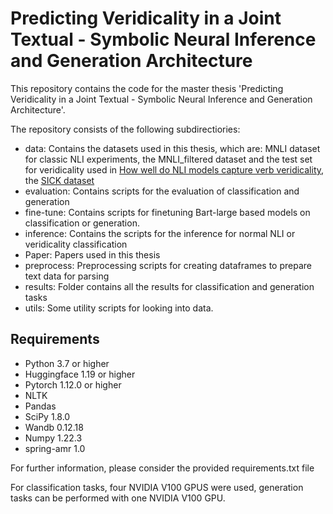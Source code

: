# Predicting Veridicality in a Joint Textual - Symbolic Neural Inference and Generation Architecture

This repository contains the code for the master thesis 'Predicting Veridicality in a Joint Textual - Symbolic Neural 
Inference and Generation Architecture'.

The repository consists of the following subdirectiories:
- data: Contains the datasets used in this thesis, which are: MNLI dataset for classic NLI experiments, the MNLI_filtered 
  dataset and the test set for veridicality used in [How well do NLI models capture verb veridicality](https://aclanthology.org/D19-1228.pdf), 
  the [SICK dataset](http://www.lrec-conf.org/proceedings/lrec2014/pdf/363_Paper.pdf)
- evaluation: Contains scripts for the evaluation of classification and generation
- fine-tune: Contains scripts for finetuning Bart-large based models on classification or generation.
- inference: Contains the scripts for the inference for normal NLI or veridicality classification
- Paper: Papers used in this thesis
- preprocess: Preprocessing scripts for creating dataframes to prepare text data for parsing
- results: Folder contains all the results for classification and generation tasks
- utils: Some utility scripts for looking into data.

## Requirements
- Python 3.7 or higher
- Huggingface 1.19 or higher
- Pytorch 1.12.0 or higher
- NLTK
- Pandas
- SciPy 1.8.0
- Wandb 0.12.18
- Numpy 1.22.3
- spring-amr 1.0

For further information, please consider the provided requirements.txt file

For classification tasks, four NVIDIA V100 GPUS were used, generation tasks can be performed with one NVIDIA V100 GPU.



